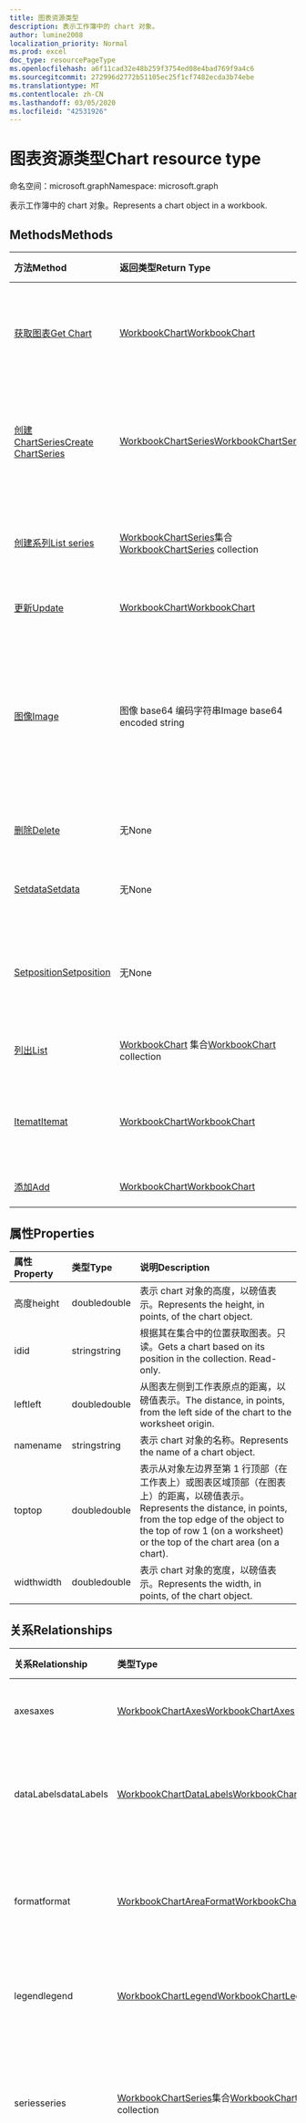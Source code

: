 ```yaml
---
title: 图表资源类型
description: 表示工作簿中的 chart 对象。
author: lumine2008
localization_priority: Normal
ms.prod: excel
doc_type: resourcePageType
ms.openlocfilehash: a6f11cad32e48b259f3754ed08e4bad769f9a4c6
ms.sourcegitcommit: 272996d2772b51105ec25f1cf7482ecda3b74ebe
ms.translationtype: MT
ms.contentlocale: zh-CN
ms.lasthandoff: 03/05/2020
ms.locfileid: "42531926"
---
```

# <a name="chart-resource-type"></a><span data-ttu-id="f92aa-103">图表资源类型</span><span class="sxs-lookup"><span data-stu-id="f92aa-103">Chart resource type</span></span>

<span data-ttu-id="f92aa-104">命名空间：microsoft.graph</span><span class="sxs-lookup"><span data-stu-id="f92aa-104">Namespace: microsoft.graph</span></span>

<span data-ttu-id="f92aa-105">表示工作簿中的 chart 对象。</span><span class="sxs-lookup"><span data-stu-id="f92aa-105">Represents a chart object in a workbook.</span></span>


## <a name="methods"></a><span data-ttu-id="f92aa-106">Methods</span><span class="sxs-lookup"><span data-stu-id="f92aa-106">Methods</span></span>

| <span data-ttu-id="f92aa-107">方法</span><span class="sxs-lookup"><span data-stu-id="f92aa-107">Method</span></span>           | <span data-ttu-id="f92aa-108">返回类型</span><span class="sxs-lookup"><span data-stu-id="f92aa-108">Return Type</span></span>    |<span data-ttu-id="f92aa-109">说明</span><span class="sxs-lookup"><span data-stu-id="f92aa-109">Description</span></span>|
|:---------------|:--------|:----------|
|[<span data-ttu-id="f92aa-110">获取图表</span><span class="sxs-lookup"><span data-stu-id="f92aa-110">Get Chart</span></span>](../api/chart-get.md) | [<span data-ttu-id="f92aa-111">WorkbookChart</span><span class="sxs-lookup"><span data-stu-id="f92aa-111">WorkbookChart</span></span>](chart.md) |<span data-ttu-id="f92aa-112">读取 chart 对象的属性和关系。</span><span class="sxs-lookup"><span data-stu-id="f92aa-112">Read properties and relationships of chart object.</span></span>|
|[<span data-ttu-id="f92aa-113">创建 ChartSeries</span><span class="sxs-lookup"><span data-stu-id="f92aa-113">Create ChartSeries</span></span>](../api/chart-post-series.md) |[<span data-ttu-id="f92aa-114">WorkbookChartSeries</span><span class="sxs-lookup"><span data-stu-id="f92aa-114">WorkbookChartSeries</span></span>](chartseries.md)| <span data-ttu-id="f92aa-115">通过发布到序列集合创建新的 ChartSeries。</span><span class="sxs-lookup"><span data-stu-id="f92aa-115">Create a new ChartSeries by posting to the series collection.</span></span>|
|[<span data-ttu-id="f92aa-116">创建系列</span><span class="sxs-lookup"><span data-stu-id="f92aa-116">List series</span></span>](../api/chart-list-series.md) |<span data-ttu-id="f92aa-117">[WorkbookChartSeries](chartseries.md)集合</span><span class="sxs-lookup"><span data-stu-id="f92aa-117">[WorkbookChartSeries](chartseries.md) collection</span></span>| <span data-ttu-id="f92aa-118">获取 ChartSeries 对象集合。</span><span class="sxs-lookup"><span data-stu-id="f92aa-118">Get a ChartSeries object collection.</span></span>|
|[<span data-ttu-id="f92aa-119">更新</span><span class="sxs-lookup"><span data-stu-id="f92aa-119">Update</span></span>](../api/chart-update.md) | [<span data-ttu-id="f92aa-120">WorkbookChart</span><span class="sxs-lookup"><span data-stu-id="f92aa-120">WorkbookChart</span></span>](chart.md)   |<span data-ttu-id="f92aa-121">更新 Chart 对象。</span><span class="sxs-lookup"><span data-stu-id="f92aa-121">Update Chart object.</span></span> |
|[<span data-ttu-id="f92aa-122">图像</span><span class="sxs-lookup"><span data-stu-id="f92aa-122">Image</span></span>](../api/chart-image.md)|<span data-ttu-id="f92aa-123">图像 base64 编码字符串</span><span class="sxs-lookup"><span data-stu-id="f92aa-123">Image base64 encoded string</span></span>|<span data-ttu-id="f92aa-124">通过缩放图表适应指定的尺寸，将图表呈现为 base64 编码的图像。</span><span class="sxs-lookup"><span data-stu-id="f92aa-124">Renders the chart as a base64-encoded image by scaling the chart to fit the specified dimensions.</span></span>|
|[<span data-ttu-id="f92aa-125">删除</span><span class="sxs-lookup"><span data-stu-id="f92aa-125">Delete</span></span>](../api/chart-delete.md)|<span data-ttu-id="f92aa-126">无</span><span class="sxs-lookup"><span data-stu-id="f92aa-126">None</span></span>|<span data-ttu-id="f92aa-127">删除 chart 对象。</span><span class="sxs-lookup"><span data-stu-id="f92aa-127">Deletes the chart object.</span></span>|
|[<span data-ttu-id="f92aa-128">Setdata</span><span class="sxs-lookup"><span data-stu-id="f92aa-128">Setdata</span></span>](../api/chart-setdata.md)|<span data-ttu-id="f92aa-129">无</span><span class="sxs-lookup"><span data-stu-id="f92aa-129">None</span></span>|<span data-ttu-id="f92aa-130">重置图表的源数据。</span><span class="sxs-lookup"><span data-stu-id="f92aa-130">Resets the source data for the chart.</span></span>|
|[<span data-ttu-id="f92aa-131">Setposition</span><span class="sxs-lookup"><span data-stu-id="f92aa-131">Setposition</span></span>](../api/chart-setposition.md)|<span data-ttu-id="f92aa-132">无</span><span class="sxs-lookup"><span data-stu-id="f92aa-132">None</span></span>|<span data-ttu-id="f92aa-133">相对于工作表上的单元格放置图表。</span><span class="sxs-lookup"><span data-stu-id="f92aa-133">Positions the chart relative to cells on the worksheet.</span></span>|
|[<span data-ttu-id="f92aa-134">列出</span><span class="sxs-lookup"><span data-stu-id="f92aa-134">List</span></span>](../api/chart-list.md) | <span data-ttu-id="f92aa-135">[WorkbookChart](chart.md) 集合</span><span class="sxs-lookup"><span data-stu-id="f92aa-135">[WorkbookChart](chart.md) collection</span></span> |<span data-ttu-id="f92aa-136">获取 chart 对象集合。</span><span class="sxs-lookup"><span data-stu-id="f92aa-136">Get chart object collection.</span></span> |
|[<span data-ttu-id="f92aa-137">Itemat</span><span class="sxs-lookup"><span data-stu-id="f92aa-137">Itemat</span></span>](../api/chartcollection-itemat.md)|[<span data-ttu-id="f92aa-138">WorkbookChart</span><span class="sxs-lookup"><span data-stu-id="f92aa-138">WorkbookChart</span></span>](chart.md)|<span data-ttu-id="f92aa-139">根据其在集合中的位置获取图表。</span><span class="sxs-lookup"><span data-stu-id="f92aa-139">Gets a chart based on its position in the collection.</span></span>|
|[<span data-ttu-id="f92aa-140">添加</span><span class="sxs-lookup"><span data-stu-id="f92aa-140">Add</span></span>](../api/chartcollection-add.md)|[<span data-ttu-id="f92aa-141">WorkbookChart</span><span class="sxs-lookup"><span data-stu-id="f92aa-141">WorkbookChart</span></span>](chart.md)|<span data-ttu-id="f92aa-142">创建新图表。</span><span class="sxs-lookup"><span data-stu-id="f92aa-142">Creates a new chart.</span></span>|

## <a name="properties"></a><span data-ttu-id="f92aa-143">属性</span><span class="sxs-lookup"><span data-stu-id="f92aa-143">Properties</span></span>
| <span data-ttu-id="f92aa-144">属性</span><span class="sxs-lookup"><span data-stu-id="f92aa-144">Property</span></span>     | <span data-ttu-id="f92aa-145">类型</span><span class="sxs-lookup"><span data-stu-id="f92aa-145">Type</span></span>   |<span data-ttu-id="f92aa-146">说明</span><span class="sxs-lookup"><span data-stu-id="f92aa-146">Description</span></span>|
|:---------------|:--------|:----------|
|<span data-ttu-id="f92aa-147">高度</span><span class="sxs-lookup"><span data-stu-id="f92aa-147">height</span></span>|<span data-ttu-id="f92aa-148">double</span><span class="sxs-lookup"><span data-stu-id="f92aa-148">double</span></span>|<span data-ttu-id="f92aa-149">表示 chart 对象的高度，以磅值表示。</span><span class="sxs-lookup"><span data-stu-id="f92aa-149">Represents the height, in points, of the chart object.</span></span>|
|<span data-ttu-id="f92aa-150">id</span><span class="sxs-lookup"><span data-stu-id="f92aa-150">id</span></span>|<span data-ttu-id="f92aa-151">string</span><span class="sxs-lookup"><span data-stu-id="f92aa-151">string</span></span>|<span data-ttu-id="f92aa-p101">根据其在集合中的位置获取图表。只读。</span><span class="sxs-lookup"><span data-stu-id="f92aa-p101">Gets a chart based on its position in the collection. Read-only.</span></span>|
|<span data-ttu-id="f92aa-154">left</span><span class="sxs-lookup"><span data-stu-id="f92aa-154">left</span></span>|<span data-ttu-id="f92aa-155">double</span><span class="sxs-lookup"><span data-stu-id="f92aa-155">double</span></span>|<span data-ttu-id="f92aa-156">从图表左侧到工作表原点的距离，以磅值表示。</span><span class="sxs-lookup"><span data-stu-id="f92aa-156">The distance, in points, from the left side of the chart to the worksheet origin.</span></span>|
|<span data-ttu-id="f92aa-157">name</span><span class="sxs-lookup"><span data-stu-id="f92aa-157">name</span></span>|<span data-ttu-id="f92aa-158">string</span><span class="sxs-lookup"><span data-stu-id="f92aa-158">string</span></span>|<span data-ttu-id="f92aa-159">表示 chart 对象的名称。</span><span class="sxs-lookup"><span data-stu-id="f92aa-159">Represents the name of a chart object.</span></span>|
|<span data-ttu-id="f92aa-160">top</span><span class="sxs-lookup"><span data-stu-id="f92aa-160">top</span></span>|<span data-ttu-id="f92aa-161">double</span><span class="sxs-lookup"><span data-stu-id="f92aa-161">double</span></span>|<span data-ttu-id="f92aa-162">表示从对象左边界至第 1 行顶部（在工作表上）或图表区域顶部（在图表上）的距离，以磅值表示。</span><span class="sxs-lookup"><span data-stu-id="f92aa-162">Represents the distance, in points, from the top edge of the object to the top of row 1 (on a worksheet) or the top of the chart area (on a chart).</span></span>|
|<span data-ttu-id="f92aa-163">width</span><span class="sxs-lookup"><span data-stu-id="f92aa-163">width</span></span>|<span data-ttu-id="f92aa-164">double</span><span class="sxs-lookup"><span data-stu-id="f92aa-164">double</span></span>|<span data-ttu-id="f92aa-165">表示 chart 对象的宽度，以磅值表示。</span><span class="sxs-lookup"><span data-stu-id="f92aa-165">Represents the width, in points, of the chart object.</span></span>|

## <a name="relationships"></a><span data-ttu-id="f92aa-166">关系</span><span class="sxs-lookup"><span data-stu-id="f92aa-166">Relationships</span></span>
| <span data-ttu-id="f92aa-167">关系</span><span class="sxs-lookup"><span data-stu-id="f92aa-167">Relationship</span></span> | <span data-ttu-id="f92aa-168">类型</span><span class="sxs-lookup"><span data-stu-id="f92aa-168">Type</span></span>   |<span data-ttu-id="f92aa-169">说明</span><span class="sxs-lookup"><span data-stu-id="f92aa-169">Description</span></span>|
|:---------------|:--------|:----------|
|<span data-ttu-id="f92aa-170">axes</span><span class="sxs-lookup"><span data-stu-id="f92aa-170">axes</span></span>|[<span data-ttu-id="f92aa-171">WorkbookChartAxes</span><span class="sxs-lookup"><span data-stu-id="f92aa-171">WorkbookChartAxes</span></span>](chartaxes.md)|<span data-ttu-id="f92aa-p102">表示图表坐标轴。只读。</span><span class="sxs-lookup"><span data-stu-id="f92aa-p102">Represents chart axes. Read-only.</span></span>|
|<span data-ttu-id="f92aa-174">dataLabels</span><span class="sxs-lookup"><span data-stu-id="f92aa-174">dataLabels</span></span>|[<span data-ttu-id="f92aa-175">WorkbookChartDataLabels</span><span class="sxs-lookup"><span data-stu-id="f92aa-175">WorkbookChartDataLabels</span></span>](chartdatalabels.md)|<span data-ttu-id="f92aa-p103">表示图表上的数据标签。只读。</span><span class="sxs-lookup"><span data-stu-id="f92aa-p103">Represents the datalabels on the chart. Read-only.</span></span>|
|<span data-ttu-id="f92aa-178">format</span><span class="sxs-lookup"><span data-stu-id="f92aa-178">format</span></span>|[<span data-ttu-id="f92aa-179">WorkbookChartAreaFormat</span><span class="sxs-lookup"><span data-stu-id="f92aa-179">WorkbookChartAreaFormat</span></span>](chartareaformat.md)|<span data-ttu-id="f92aa-p104">封装图表区域的格式属性。只读。</span><span class="sxs-lookup"><span data-stu-id="f92aa-p104">Encapsulates the format properties for the chart area. Read-only.</span></span>|
|<span data-ttu-id="f92aa-182">legend</span><span class="sxs-lookup"><span data-stu-id="f92aa-182">legend</span></span>|[<span data-ttu-id="f92aa-183">WorkbookChartLegend</span><span class="sxs-lookup"><span data-stu-id="f92aa-183">WorkbookChartLegend</span></span>](chartlegend.md)|<span data-ttu-id="f92aa-p105">表示图表的图例。只读。</span><span class="sxs-lookup"><span data-stu-id="f92aa-p105">Represents the legend for the chart. Read-only.</span></span>|
|<span data-ttu-id="f92aa-186">series</span><span class="sxs-lookup"><span data-stu-id="f92aa-186">series</span></span>|<span data-ttu-id="f92aa-187">[WorkbookChartSeries](chartseries.md)集合</span><span class="sxs-lookup"><span data-stu-id="f92aa-187">[WorkbookChartSeries](chartseries.md) collection</span></span>|<span data-ttu-id="f92aa-p106">表示单个系列或图表中的系列集合。只读。</span><span class="sxs-lookup"><span data-stu-id="f92aa-p106">Represents either a single series or collection of series in the chart. Read-only.</span></span>|
|<span data-ttu-id="f92aa-190">职位</span><span class="sxs-lookup"><span data-stu-id="f92aa-190">title</span></span>|[<span data-ttu-id="f92aa-191">WorkbookChartTitle</span><span class="sxs-lookup"><span data-stu-id="f92aa-191">WorkbookChartTitle</span></span>](charttitle.md)|<span data-ttu-id="f92aa-p107">表示指定图表的标题，包括标题的文本、可见性、位置和格式。只读。</span><span class="sxs-lookup"><span data-stu-id="f92aa-p107">Represents the title of the specified chart, including the text, visibility, position and formating of the title. Read-only.</span></span>|
|<span data-ttu-id="f92aa-194">worksheet</span><span class="sxs-lookup"><span data-stu-id="f92aa-194">worksheet</span></span>|[<span data-ttu-id="f92aa-195">WorkbookWorksheet</span><span class="sxs-lookup"><span data-stu-id="f92aa-195">WorkbookWorksheet</span></span>](worksheet.md)|<span data-ttu-id="f92aa-196">包含当前 chart 的 worksheet 对象。</span><span class="sxs-lookup"><span data-stu-id="f92aa-196">The worksheet containing the current chart.</span></span> <span data-ttu-id="f92aa-197">只读。</span><span class="sxs-lookup"><span data-stu-id="f92aa-197">Read-only.</span></span>|

## <a name="json-representation"></a><span data-ttu-id="f92aa-198">JSON 表示形式</span><span class="sxs-lookup"><span data-stu-id="f92aa-198">JSON representation</span></span>

<span data-ttu-id="f92aa-199">下面是资源的 JSON 表示形式。</span><span class="sxs-lookup"><span data-stu-id="f92aa-199">Here is a JSON representation of the resource.</span></span>

<!--{
  "blockType": "resource",
  "optionalProperties": [],
  "keyProperty": "id",
  "baseType": "microsoft.graph.entity",
  "@odata.type": "microsoft.graph.workbookChart"
}-->

```json
{
  "height": 1024,
  "id": "string",
  "left": 1024,
  "name": "string",
  "top": 1024,
  "width": 1024
}

```

<!-- uuid: 8fcb5dbc-d5aa-4681-8e31-b001d5168d79
2015-10-25 14:57:30 UTC -->
<!-- {
  "type": "#page.annotation",
  "description": "Chart resource",
  "keywords": "",
  "section": "documentation",
  "tocPath": ""
}-->

